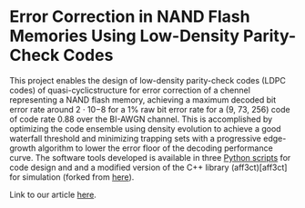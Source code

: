 # Error Correction in NAND Flash Memories Using Low-Density Parity-Check Codes

This project enables the design of low-density parity-check codes (LDPC codes) of quasi-cyclicstructure for error correction of a chennel representing a NAND flash memory, achieving a maximum decoded bit error rate around 2 · 10−8 for a 1% raw bit error rate for a (9, 73, 256) code of code rate 0.88 over the BI-AWGN channel. This is accomplished by optimizing the code ensemble using density evolution to achieve a good waterfall threshold and minimizing trapping sets with a progressive edge-growth algorithm to lower the error floor of the decoding performance curve. The software tools developed is available in three [Python scripts](python-files) for code design and and a modified version of the C++ library (aff3ct)[aff3ct] for simulation (forked from [here](https://github.com/aff3ct/aff3ct)).

Link to our article [here](https://hdl.handle.net/20.500.12380/305661).

